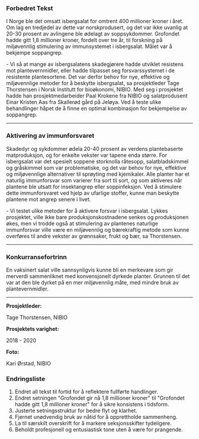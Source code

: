 ### Forbedret Tekst

I Norge ble det omsatt isbergsalat for omtrent 400 millioner kroner i året. Om lag en tredjedel av dette var norskprodusert, og det var ikke uvanlig at 20-30 prosent av avlingene ble ødelagt av soppsykdommer. Grofondet hadde gitt 1,8 millioner kroner, fordelt over tre år, til forskning på miljøvennlig stimulering av immunsystemet i isbergsalat. Målet var å bekjempe soppangrep. 

\- Vi så at mange av isbergsalatens skadegjørere hadde utviklet resistens mot plantevernmidler, eller hadde tilpasset seg forsvarssystemet i de resistente plantesortene. Det var derfor behov for nye, effektive og miljøvennlige metoder for å beskytte isbergsalat, sa prosjektleder Tage Thorstensen i Norsk Institutt for bioøkonomi, NIBIO. Med seg i prosjektet hadde han prosjektmedarbeider Paal Krokene fra NIBIO og salatprodusent Einar Kristen Aas fra Skallerød gård på Jeløya. Ved å teste ulike behandlinger håpet de å finne en optimal kombinasjon for bekjempelse av soppangrep.

---

### Aktivering av immunforsvaret

Skadedyr og sykdommer ødela 20-40 prosent av verdens plantebaserte matproduksjon, og for enkelte vekster var tapene enda større. For isbergsalat var det spesielt soppene storknolla råtesopp, salatbladskimmel og gråskimmel som var problematiske, og det var behov for nye, effektive og miljøvennlige alternativer til sprøyting med kjemikaler. Alle planter har et naturlig immunforsvar som varierer fra sort til sort, og som aktiveres når plantene ble utsatt for insektangrep eller soppinfeksjon. Ved å stimulere dette immunforsvaret ved hjelp av ufarlige stoffer, kunne man beskytte plantene mot angrep senere i livet.

\- Vi testet ulike metoder for å aktivere forsvar i isbergsalat. Lykkes prosjektet, ville ikke bare produksjonskostnadene senkes og produksjonen økes, men vi trodde også at stimulering av plantenes naturlige immunforsvar ville være en miljøvennlig og bærekraftig metode som kunne overføres til andre vekster av grønnsaker, frukt og bær, sa Thorstensen.

---

### Konkurransefortrinn

En vaksinert salat ville sannsynligvis kunne bli en merkevare som gir merverdi sammenliknet med konvensjonelt dyrkede planter. Grunnen til det var at den ble dyrket på en mer miljøvennlig måte, med mindre bruk av plantevernmidler.

---

**Prosjektleder:**

Tage Thorstensen, NIBIO

**Prosjektets varighet:**

2018 - 2020

**Foto:**

Kari Ørstad, NIBIO

### Endringsliste
1. Endret all tekst til fortid for å reflektere fullførte handlinger.
2. Endret setningen "Grofondet gir nå 1,8 millioner kroner" til "Grofondet hadde gitt 1,8 millioner kroner" for å sikre konsistens i tidsform.
3. Justerte setningsstruktur for bedre flyt og klarhet.
4. Fjernet unødvendig bruk av nåtid for å opprettholde sammenheng.
5. La til særskilt overskrift for å markere seksjonsskifter tydeligere.
6. Beholdt profesjonell og entusiastisk tone uten å være for prangende.